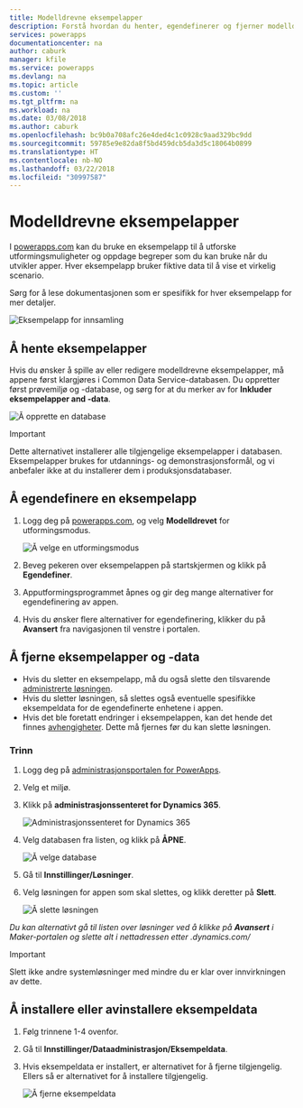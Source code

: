 ```yaml
---
title: Modelldrevne eksempelapper
description: Forstå hvordan du henter, egendefinerer og fjerner modelldrevne eksempelapper.
services: powerapps
documentationcenter: na
author: caburk
manager: kfile
ms.service: powerapps
ms.devlang: na
ms.topic: article
ms.custom: ''
ms.tgt_pltfrm: na
ms.workload: na
ms.date: 03/08/2018
ms.author: caburk
ms.openlocfilehash: bc9b0a708afc26e4ded4c1c0928c9aad329bc9dd
ms.sourcegitcommit: 59785e9e82da8f5bd459dcb5da3d5c18064b0899
ms.translationtype: HT
ms.contentlocale: nb-NO
ms.lasthandoff: 03/22/2018
ms.locfileid: "30997587"
---
```

# <a name="model-driven-sample-apps"></a>Modelldrevne eksempelapper

I [powerapps.com](https://powerapps.com) kan du bruke en eksempelapp til å utforske utformingsmuligheter og oppdage begreper som du kan bruke når du utvikler apper. Hver eksempelapp bruker fiktive data til å vise et virkelig scenario. 

Sørg for å lese dokumentasjonen som er spesifikk for hver eksempelapp for mer detaljer. 

![Eksempelapp for innsamling](media/overview-model-driven-samples/fundraiser-app1.png)


## <a name="get-sample-apps"></a>Å hente eksempelapper

Hvis du ønsker å spille av eller redigere modelldrevne eksempelapper, må appene først klargjøres i Common Data Service-databasen. Du oppretter først prøvemiljø og -database, og sørg for at du merker av for **Inkluder eksempelapper and -data**.

![Å opprette en database](media/overview-model-driven-samples/create-database1.png)


> [!IMPORTANT]
> Dette alternativet installerer alle tilgjengelige eksempelapper i databasen. Eksempelapper brukes for utdannings- og demonstrasjonsformål, og vi anbefaler ikke at du installerer dem i produksjonsdatabaser. 

## <a name="customize-a-sample-app"></a>Å egendefinere en eksempelapp

1. Logg deg på [powerapps.com](https://powerapps.com), og velg **Modelldrevet** for utformingsmodus. 

    ![Å velge en utformingsmodus](media/overview-model-driven-samples/choose-design-mode.png)

2. Beveg pekeren over eksempelappen på startskjermen og klikk på **Egendefiner**.
3. Apputformingsprogrammet åpnes og gir deg mange alternativer for egendefinering av appen. 
4. Hvis du ønsker flere alternativer for egendefinering, klikker du på **Avansert** fra navigasjonen til venstre i portalen.

## <a name="remove-sample-apps-and-data"></a>Å fjerne eksempelapper og -data 
- Hvis du sletter en eksempelapp, må du også slette den tilsvarende  [administrerte løsningen](https://docs.microsoft.com/dynamics365/customer-engagement/developer/uninstall-delete-solution). 
- Hvis du sletter løsningen, så slettes også eventuelle spesifikke eksempeldata for de egendefinerte enhetene i appen.
- Hvis det ble foretatt endringer i eksempelappen, kan det hende det finnes [avhengigheter](https://docs.microsoft.com/dynamics365/customer-engagement/developer/dependency-tracking-solution-components). Dette må fjernes før du kan slette løsningen.

### <a name="steps"></a>Trinn
1. Logg deg på [administrasjonsportalen for PowerApps](https://admin.powerapps.com).

2. Velg et miljø.

3. Klikk på **administrasjonssenteret for Dynamics 365**. 

    ![Administrasjonssenteret for Dynamics 365](media/overview-model-driven-samples/admin-center.png)

4. Velg databasen fra listen, og klikk på **ÅPNE**.

    ![Å velge database](media/overview-model-driven-samples/select-database.png)

5. Gå til **Innstillinger/Løsninger**.

6. Velg løsningen for appen som skal slettes, og klikk deretter på **Slett**.

    ![Å slette løsningen](media/overview-model-driven-samples/delete-solution.png)

*Du kan alternativt gå til listen over løsninger ved å klikke på **Avansert** i Maker-portalen og slette alt i nettadressen etter .dynamics.com/*

> [!IMPORTANT]
> Slett ikke andre systemløsninger med mindre du er klar over innvirkningen av dette.

## <a name="install-or-uninstall-sample-data"></a>Å installere eller avinstallere eksempeldata
1. Følg trinnene 1-4 ovenfor.
2. Gå til **Innstillinger/Dataadministrasjon/Eksempeldata**.
3. Hvis eksempeldata er installert, er alternativet for å fjerne tilgjengelig. Ellers så er alternativet for å installere tilgjengelig. 

    ![Å fjerne eksempeldata](media/overview-model-driven-samples/remove-sample-data.png)





